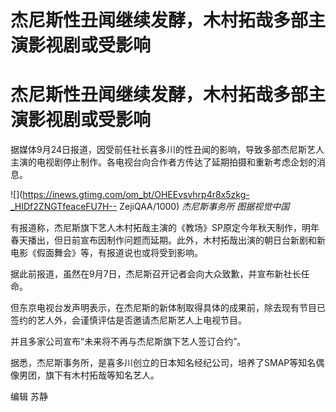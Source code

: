 # 杰尼斯性丑闻继续发酵，木村拓哉多部主演影视剧或受影响

# 杰尼斯性丑闻继续发酵，木村拓哉多部主演影视剧或受影响

据媒体9月24日报道，因受前任社长喜多川的性丑闻的影响，导致多部杰尼斯艺人主演的电视剧停止制作。各电视台向合作者方传达了延期拍摄和重新考虑企划的消息。

![](https://inews.gtimg.com/om_bt/OHEEvsvhrp4r8x5zkg-_HIDf2ZNGTfeaceFU7H--
ZejiQAA/1000) _杰尼斯事务所 图据视觉中国_

有报道称，杰尼斯旗下艺人木村拓哉主演的《教场》SP原定今年秋天制作，明年春天播出，但日前宣布因制作问题而延期。此外，木村拓哉出演的朝日台新剧和新电影《假面舞会》等，有报道说也或将受到影响。

据此前报道，虽然在9月7日，杰尼斯召开记者会向大众致歉，并宣布新社长任命。

但东京电视台发声明表示，在杰尼斯的新体制取得具体的成果前，除去现有节目已签约的艺人外，会谨慎评估是否邀请杰尼斯艺人上电视节目。

并且多家公司宣布“未来将不再与杰尼斯旗下艺人签订合约”。

据悉，杰尼斯事务所，是喜多川创立的日本知名经纪公司，培养了SMAP等知名偶像男团，旗下有木村拓哉等知名艺人。

编辑 苏静


